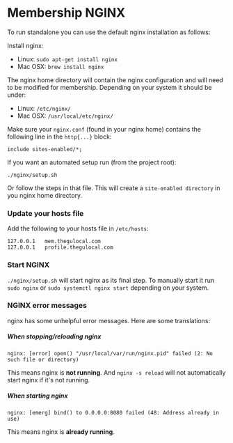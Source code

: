 # Membership NGINX

To run standalone you can use the default nginx installation as follows:

Install nginx:

- Linux: `sudo apt-get install nginx`
- Mac OSX: `brew install nginx`

The nginx home directory will contain the nginx configuration and will need to be modified for membership. Depending on your system it should be under:

- Linux: `/etc/nginx/`
- Mac OSX: `/usr/local/etc/nginx/`

Make sure your `nginx.conf` (found in your nginx home) contains the following line in the `http{...}` block:

```
include sites-enabled/*;
```

If you want an automated setup run (from the project root):

```
./nginx/setup.sh
```

Or follow the steps in that file. This will create a `site-enabled directory` in you nginx home directory.

### Update your hosts file

Add the following to your hosts file in `/etc/hosts`:

```
127.0.0.1   mem.thegulocal.com
127.0.0.1   profile.thegulocal.com
```

### Start NGINX
`./nginx/setup.sh` will start nginx as its final step. To manually start it run `sudo nginx` or `sudo systemctl nginx start` depending on your system.

### NGINX error messages

nginx has some unhelpful error messages. Here are some translations:

##### When stopping/reloading nginx
```
nginx: [error] open() "/usr/local/var/run/nginx.pid" failed (2: No such file or directory)
```

This means nginx is **not running**. And `nginx -s reload` will not automatically start nginx if it's not running.

##### When starting nginx
```
nginx: [emerg] bind() to 0.0.0.0:8080 failed (48: Address already in use)
```

This means nginx is **already running**.
